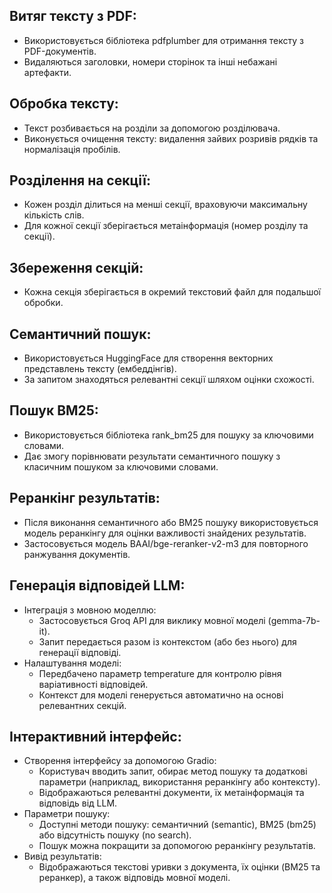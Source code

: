 ## Витяг тексту з PDF:
- Використовується бібліотека pdfplumber для отримання тексту з PDF-документів.
- Видаляються заголовки, номери сторінок та інші небажані артефакти.
## Обробка тексту:
- Текст розбивається на розділи за допомогою розділювача.
- Виконується очищення тексту: видалення зайвих розривів рядків та нормалізація пробілів.
## Розділення на секції:
- Кожен розділ ділиться на менші секції, враховуючи максимальну кількість слів.
- Для кожної секції зберігається метаінформація (номер розділу та секції).
## Збереження секцій:
- Кожна секція зберігається в окремий текстовий файл для подальшої обробки.
## Семантичний пошук:
- Використовується HuggingFace для створення векторних представлень тексту (ембеддінгів).
- За запитом знаходяться релевантні секції шляхом оцінки схожості.
## Пошук BM25:
- Використовується бібліотека rank_bm25 для пошуку за ключовими словами.
- Дає змогу порівнювати результати семантичного пошуку з класичним пошуком за ключовими словами.
## Реранкінг результатів:
- Після виконання семантичного або BM25 пошуку використовується модель реранкінгу для оцінки важливості знайдених результатів.
- Застосовується модель BAAI/bge-reranker-v2-m3 для повторного ранжування документів.
## Генерація відповідей LLM:
- Інтеграція з мовною моделлю:
    - Застосовується Groq API для виклику мовної моделі (gemma-7b-it).
    - Запит передається разом із контекстом (або без нього) для генерації відповіді.
- Налаштування моделі:
    - Передбачено параметр temperature для контролю рівня варіативності відповідей.
    - Контекст для моделі генерується автоматично на основі релевантних секцій.
## Інтерактивний інтерфейс:
- Створення інтерфейсу за допомогою Gradio:
    - Користувач вводить запит, обирає метод пошуку та додаткові параметри (наприклад, використання реранкінгу або контексту).
    - Відображаються релевантні документи, їх метаінформація та відповідь від LLM.
- Параметри пошуку:
    - Доступні методи пошуку: семантичний (semantic), BM25 (bm25) або відсутність пошуку (no search).
    - Пошук можна покращити за допомогою реранкінгу результатів.
- Вивід результатів:
    - Відображаються текстові уривки з документа, їх оцінки (BM25 та реранкер), а також відповідь мовної моделі.
